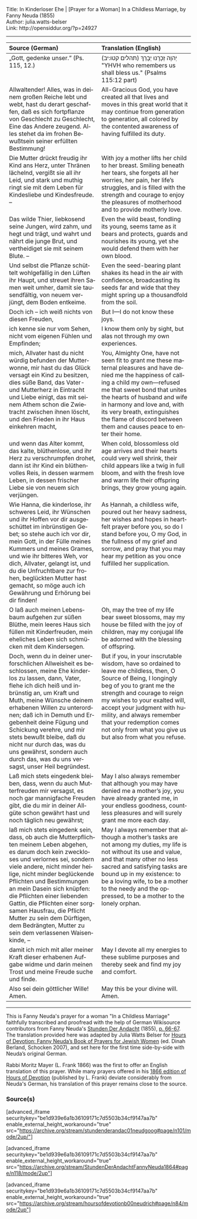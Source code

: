 <html>
<head></head>
<body>
Title: In Kinderloser Ehe | [Prayer for a Woman] In a Childless Marriage, by Fanny Neuda (1855)<br />
Author: julia.watts-belser<br />
Link: http://opensiddur.org/?p=24927
<p />
<hr />

<table style="margin-left: auto;margin-right: auto;" class="draggable">
<thead><tr><th id="x" style="text-align: left;">Source (German)</th><th style="text-align: left;">Translation (English)</th></tr></thead>
<tbody>
<tr><td style="vertical-align:top;" width="50%">
<div class="german"><span lang="de">
„Gott, gedenke unser.” (Ps. 115, 12.) 
</span></div></td>

<td style="vertical-align:top;" width="50%">
<div class="english"><span lang="en">
<span class="liturgy">יְהוָה זְכָרָנוּ יְבָרֵךְ <span class="citation">(תהלים קטו:יב)‏</span></span>
"YHVH who remembers us shall bless us." (Psalms 115:12 part)
</span></div></td></tr>


<tr><td style="vertical-align:top;" width="50%">
<div class="german"><span lang="de">
Allwaltender! Alles, was in deinem großen Reiche lebt und webt, hast du derart geschaffen, daß es sich fortpflanze von Geschlecht zu Geschlecht, Eine das Andere zeugend. Alles stehet da im frohen Bewußtsein seiner erfüllten Bestimmung! 
</span></div></td>

<td style="vertical-align:top;" width="50%">
<div class="english"><span lang="en">
All-Gracious God, you have created all that lives and moves in this great world that it may continue from generation to generation, all colored by the contented awareness of having fulfilled its duty.
</span></div></td></tr>


<tr><td style="vertical-align:top;" width="50%">
<div class="german"><span lang="de">
Die Mutter drückt freudig ihr Kind ans Herz, unter Thränen lächelnd, vergißt sie all ihr Leid, und stark und muthig ringt sie mit dem Leben für Kindesliebe und Kindesfreude. – 
</span></div></td>

<td style="vertical-align:top;" width="50%">
<div class="english"><span lang="en">
With joy a mother lifts her child to her breast. Smiling beneath her tears, she forgets all her worries, her pain, her life’s struggles, and is filled with the strength and courage to enjoy the pleasures of motherhood and to provide motherly love. 
</span></div></td></tr>


<tr><td style="vertical-align:top;" width="50%">
<div class="german"><span lang="de">
Das wilde Thier, liebkosend seine Jungen, wird zahm, und hegt und trägt, und wahrt und nährt die junge Brut, und vertheidiget sie mit seinem Blute. – 
</span></div></td>

<td style="vertical-align:top;" width="50%">
<div class="english"><span lang="en">
Even the wild beast, fondling its young, seems tame as it bears and protects, guards and nourishes its young, yet she would defend them with her own blood.
</span></div></td></tr>


<tr><td style="vertical-align:top;" width="50%">
<div class="german"><span lang="de">
Und selbst die Pflanze schüttelt wohlgefällig in den Lüften ihr Haupt, und streuet ihren Samen weit umher, damit sie tausendfältig, von neuem verjüngt, dem Boden entkeime. 
</span></div></td>

<td style="vertical-align:top;" width="50%">
<div class="english"><span lang="en">
Even the seed-bearing plant shakes its head in the air with confidence, broadcasting its seeds far and wide that they might spring up a thousandfold from the soil.
</span></div></td></tr>


<tr><td style="vertical-align:top;" width="50%">
<div class="german"><span lang="de">
Doch ich – ich weiß nichts von diesen Freuden, 
</span></div></td>

<td style="vertical-align:top;" width="50%">
<div class="english"><span lang="en">
But I—I do not know these joys.
</span></div></td></tr>


<tr><td style="vertical-align:top;" width="50%">
<div class="german"><span lang="de">
ich kenne sie nur vom Sehen, nicht vom eigenen Fühlen und Empfinden; 
</span></div></td>

<td style="vertical-align:top;" width="50%">
<div class="english"><span lang="en">
I know them only by sight, but alas not through my own experiences.
</span></div></td></tr>


<tr><td style="vertical-align:top;" width="50%">
<div class="german"><span lang="de">
mich, Allvater hast du nicht würdig befunden der Mutterwonne, mir hast du das Glück versagt ein Kind zu besitzen, dies süße Band, das Vater- und Mutterherz in Eintracht und Liebe einigt, das mit seinem Athem schon die Zwietracht zwischen ihnen löscht, und den Frieden in ihr Haus einkehren macht, 
</span></div></td>

<td style="vertical-align:top;" width="50%">
<div class="english"><span lang="en">
You, Almighty One, have not seen fit to grant me these maternal pleasures and have denied me the happiness of calling a child my own—refused me that sweet bond that unites the hearts of husband and wife in harmony and love and, with its very breath, extinguishes the flame of discord between them and causes peace to enter their home.
</span></div></td></tr>


<tr><td style="vertical-align:top;" width="50%">
<div class="german"><span lang="de">
und wenn das Alter kommt, das kalte, blüthenlose, und ihr Herz zu verschrumpfen drohet, dann ist ihr Kind ein blüthenvolles Reis, in dessen warmem Leben, in dessen frischer Liebe sie von neuem sich verjüngen. 
</span></div></td>

<td style="vertical-align:top;" width="50%">
<div class="english"><span lang="en">
When cold, blossomless old age arrives and their hearts could very well shrink, their child appears like a twig in full bloom, and with the fresh love and warm life their offspring brings, they grow young again.
</span></div></td></tr>


<tr><td style="vertical-align:top;" width="50%">
<div class="german"><span lang="de">
Wie Hanna, die kinderlose, ihr schweres Leid, ihr Wünschen und ihr Hoffen vor dir ausgeschüttet im inbrünstigen Gebet; so stehe auch ich vor dir, mein Gott, in der Fülle meines Kummers und meines Grames, und wie ihr bitteres Weh, vor dich, Allvater, gelangt ist, und du die Unfruchtbare zur frohen, beglückten Mutter hast gemacht, so möge auch ich Gewährung und Erhörung bei dir finden! 
</span></div></td>

<td style="vertical-align:top;" width="50%">
<div class="english"><span lang="en">
As Ḥannah, a childless wife, poured out her heavy sadness, her wishes and hopes in heartfelt prayer before you, so do I stand before you, O my God, in the fullness of my grief and sorrow, and pray that you may hear my petition as you once fulfilled her supplication. 
</span></div></td></tr>


<tr><td style="vertical-align:top;" width="50%">
<div class="german"><span lang="de">
O laß auch meinen Lebensbaum aufgehen zur süßen Blüthe, mein leeres Haus sich füllen mit Kinderfreuden, mein eheliches Leben sich schmücken mit dem Kindersegen. 
</span></div></td>

<td style="vertical-align:top;" width="50%">
<div class="english"><span lang="en">
Oh, may the tree of my life bear sweet blossoms, may my house be filled with the joy of children, may my conjugal life be adorned with the blessing of offspring.
</span></div></td></tr>


<tr><td style="vertical-align:top;" width="50%">
<div class="german"><span lang="de">
Doch, wenn du in deiner unerforschlichen Allweisheit es beschlossen, meine Ehe kinderlos zu lassen, dann, Vater, flehe ich dich heiß und inbrünstig an, um Kraft und Muth, meine Wünsche deinem erhabenen Willen zu unterordnen; daß ich in Demuth und Ergebenheit deine Fügung und Schickung verehre, und mir stets bewußt bleibe, daß du nicht nur durch das, was du uns gewährst, sondern auch durch das, was du uns versagst, unser Heil begründest. 
</span></div></td>

<td style="vertical-align:top;" width="50%">
<div class="english"><span lang="en">
But if you, in your inscrutable wisdom, have so ordained to leave me childless, then, O Source of Being, I longingly beg of you to grant me the strength and courage to reign my wishes to your exalted will, accept your judgment with humility, and always remember that your redemption comes not only from what you give us but also from what you refuse.
</span></div></td></tr>


<tr><td style="vertical-align:top;" width="50%">
<div class="german"><span lang="de">
Laß mich stets eingedenk bleiben, dass, wenn du auch Mutterfreuden mir versagst, es noch gar mannigfache Freuden gibt, die du mir in deiner Allgüte schon gewährt hast und noch täglich neu gewährst; 
</span></div></td>

<td style="vertical-align:top;" width="50%">
<div class="english"><span lang="en">
May I also always remember that although you may have denied me a mother’s joy, you have already granted me, in your endless goodness, countless pleasures and will surely grant me more each day.
</span></div></td></tr>


<tr><td style="vertical-align:top;" width="50%">
<div class="german"><span lang="de">
laß mich stets eingedenk sein, dass, ob auch die Mutterpflichten meinem Leben abgehen, es darum doch kein zweckloses und verlornes sei, sondern viele andere, nicht minder heilige, nicht minder beglückende Pflichten und Bestimmungen an mein Dasein sich knüpfen: die Pflichten einer liebenden Gattin, die Pflichten einer sorgsamen Hausfrau, die Pflicht Mutter zu sein dem Dürftigen, dem Bedrängten, Mutter zu sein dem verlassenen Waisenkinde, – 
</span></div></td>

<td style="vertical-align:top;" width="50%">
<div class="english"><span lang="en">
May I always remember that although a mother’s tasks are not among my duties, my life is not without its use and value, and that many other no less sacred and satisfying tasks are bound up in my existence: to be a loving wife, to be a mother to the needy and the oppressed, to be a mother to the lonely orphan.
</span></div></td></tr>


<tr><td style="vertical-align:top;" width="50%">
<div class="german"><span lang="de">
damit ich mich mit aller meiner Kraft dieser erhabenen Aufgabe widme und darin meinen Trost und meine Freude suche und finde. 
</span></div></td>

<td style="vertical-align:top;" width="50%">
<div class="english"><span lang="en">
May I devote all my energies to these sublime purposes and thereby seek and find my joy and comfort.
</span></div></td></tr>


<tr><td style="vertical-align:top;" width="50%">
<div class="german"><span lang="de">
Also sei dein göttlicher Wille! Amen.
</span></div></td>

<td style="vertical-align:top;" width="50%">
<div class="english"><span lang="en">
May this be your divine will. Amen.
</span></div>
</td></tr>
</tbody></table>

<hr />

This is Fanny Neuda's prayer for a woman "In a Childless Marriage" faithfully transcribed and proofread with the help of German Wikisource contributors from Fanny Neuda's <a href="http://de.wikisource.org/wiki/Stunden_der_Andacht">Stunden Der Andacht</a> (1855), <a href="http://de.wikisource.org/wiki/Seite:Neuda-Stunden_der_Andacht-1858.pdf/66">p. 66-67</a>. The translation provided here was adapted by Julia Watts Belser for <a href="http://www.worldcat.org/title/hours-of-devotion-fanny-neudas-book-of-prayers-for-jewish-women/oclc/76792139">Hours of Devotion: Fanny Neuda’s Book of Prayers for Jewish Women</a> (ed. Dinah Berland, Schocken 2007), and set here for the first time side-by-side with Neuda’s original German.  

Rabbi Moritz Mayer (L. Frank 1866) was the first to offer an English translation of this prayer. While many prayers offered in his <a href="https://opensiddur.org/compilations/rabbinic-prayer/seder-tkhines/an-abridged-english-translation-of-fanny-neudas-stunden-der-andacht-by-moritz-mayer-1866/">1866 edition of Hours of Devotion</a> (published by L. Frank) deviate considerably from Neuda's German, his translation of this prayer remains close to the source.


<h3>Source(s)</h3>

[advanced_iframe securitykey="be1d939e6a1b36109171c7d5503b34cf9147aa7b" enable_external_height_workaround="true" src="https://archive.org/stream/stundenderandac01neudgoog#page/n101/mode/2up/"]

[advanced_iframe securitykey="be1d939e6a1b36109171c7d5503b34cf9147aa7b" enable_external_height_workaround="true" src="https://archive.org/stream/StundenDerAndachtFannyNeuda1864#page/n118/mode/2up"]

[advanced_iframe securitykey="be1d939e6a1b36109171c7d5503b34cf9147aa7b" enable_external_height_workaround="true" src="https://archive.org/stream/hoursofdevotionb00neudrich#page/n84/mode/2up"]

</body>
</html>